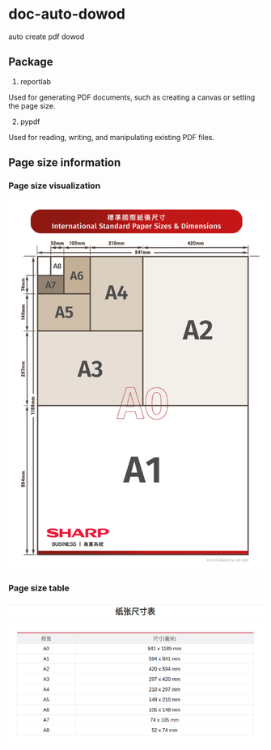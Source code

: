 # doc-auto-dowod

auto create pdf dowod

## Package

1. reportlab

Used for generating PDF documents, such as creating a canvas or setting the page size.

2. pypdf

Used for reading, writing, and manipulating existing PDF files.

## Page size information

### Page size visualization

![page_size_visual.png](img/page_size_visual.png)

### Page size table

![page_size_table.png](img/page_size_table.png)
